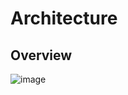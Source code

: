 # Architecture 

## Overview 

![image](https://github.com/jmetzger/training-gitlab-ci-cd/assets/1933318/cbd998b1-cb5e-4978-889c-6213eaac2515)


